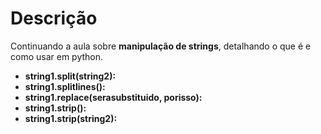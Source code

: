 # Descrição
Continuando a aula sobre **manipulação de strings**, detalhando o que é e como usar em python.
- **string1.split(string2):**
- **string1.splitlines():**
- **string1.replace(serasubstituido, porisso):**
- **string1.strip():**
- **string1.strip(string2):**
